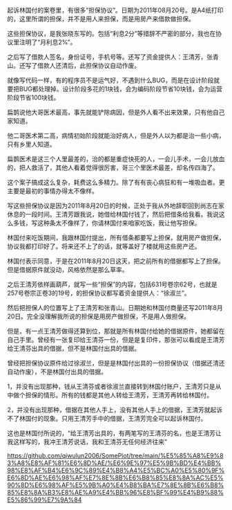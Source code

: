 起诉林国付的案卷里，有很多“担保协议”。日期为2011年08月20号。是A4纸打印的，这里所谓的担保，并不是用人来担保，而是用房产来借款做担保。

这些担保协议，是我张晓东写的。包括“利息2分”等措辞不严密的部分，我也在协议里注明了“月利息2%”。

之后写了借款人签名，身份证号，手机号等。还写了资金提供人：王清芳，张青山。还写了借款人还清后，此担保协议自动作废。

就像写代码一样，有的程序员不是运气好，不遇到什么BUG，而是在设计阶段就要把BUG都处理掉。设计阶段多花的1块钱，会为编码阶段节省10块钱，会为运营阶段节省100块钱。

扁鹊说他大哥医术最高，事先就能铲除病因，但是外人看不出来效果，只有他自己家知道。

他二哥医术第二高，病情初始阶段就能治好病人，但是外人以为都是治一些小病，只有乡里人知道。

扁鹊医术是这三个人里最差的，治的都是重症快死的人，一会儿手术，一会儿放血的，把人救活了，其他人看着觉得很厉害，哥三个里医术最差，却名传四海了。

这个案子搞成这么复杂，耗费这么多精力。除了有有丧心病狂和有一堆吸血者。更主要是最初的事情办得太不像样。

写这些担保协议是因为2011年8月20日的时候，正处于我从外地辞职回到尚志在家休息的一段时间。王清芳跟我说，她借给林国付钱了，然后把借条给我看。我说这么多钱，写这种条太不像样了，你请林国付来咱家吃饭，我让他写担保。

林国付来吃饭期间，我跟林国付提出，所有借条都要写上担保，就用房产做担保，协议我都打印好了。将来还不上了的话，就等盖好了楼就用这些房产还。

林国付表示同意，于是在2011年8月20日这天，把之前所有的借据都写上了担保。但是借据原件就没动，风格依然是那么草率。

之后王清芳依样画葫芦，就写一些“担保”的内容，包括631号卷宗62号，也就是257号卷宗正卷3的19号，的担保协议都写着资金提供人：“徐淑兰”。

然后把担保人的位置写上了王清芳和张青山。日期她和林国付商量还写2011年8月20日。完全没理解我所说的担保是用房产做担保，不是用人做担保。

但是，有一点王清芳做得还算到位，那就是所有林国付给她的借据原件，她都留在自己手里。曾经有一张复印给王清芬一份，但是是复印件，那张可以看成是王清芳给王清芬出具的借据，但不是林国付出具的借据。

曾经把担保协议原件给过徐淑兰，但是是林国付出具的一份担保协议（借据还清还自动作废），不是林国付出具的借据。

1，并没有出现那种，钱从王清芬或者徐淑兰直接转到林国付账户，王清芳只是从中做个担保的情形。所有的钱都是其他人转给王清芳，王清芳再转给林国付。

2，并没有出现那种，借据在其他人手上，没有其他人手上的借据，王清芳就起诉不了林国付的现象。只用王清芳手中的借据，王清芳完全可以起诉林国付。

这也是林国付所说的，“给王清芳出具的，有两笔写的王清芬的名，也是王清芳让我这样写的，我冲王清芳说话，我和王清芬无任何经济往来”

https://github.com/qiwulun2006/SomePlot/tree/main/%E5%85%A8%E9%83%A8%E8%AF%81%E6%8D%AE/%E6%9E%97%E5%9B%BD%E4%BB%98%E8%AF%B4%E6%9C%89%E4%B8%A4%E5%BC%A0%E5%80%9F%E6%8D%AE%E6%98%AF%E7%8E%8B%E6%B8%85%E8%8A%AC%E5%90%8D%E6%98%AF%E5%9B%A0%E4%B8%BA%E7%8E%8B%E6%B8%85%E8%8A%B3%E8%AE%A9%E4%BB%96%E8%BF%99%E4%B9%88%E5%86%99%E7%9A%84


